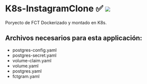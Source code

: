 # K8s-InstagramClone ✅ ![](https://progress-bar.dev/90/?)
Poryecto de FCT Dockerizado y montado en K8s.

## Archivos necesarios para esta applicación:

- postgres-config.yaml
- postgres-secret.yaml
- volume-claim.yaml
- volume.yaml
- postgres.yaml
- fctgram.yaml
